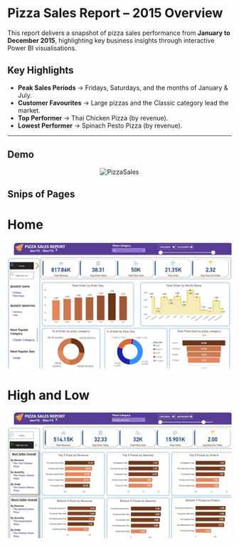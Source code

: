 
# Pizza Sales Report – 2015 Overview

This report delivers a snapshot of pizza sales performance from **January to December 2015**, highlighting key business insights through interactive Power BI visualisations.

## Key Highlights

- **Peak Sales Periods** → Fridays, Saturdays, and the months of January & July.
- **Customer Favourites** → Large pizzas and the Classic category lead the market.
- **Top Performer** → Thai Chicken Pizza (by revenue).
- **Lowest Performer** → Spinach Pesto Pizza (by revenue).

---
## Demo
<p align="center">
  <img src="https://github.com/hasiburahman2016/PBI-Pizza-Sales-Report/blob/main/PizzaSales.gif" alt="PizzaSales" />
</p>

## Snips of Pages
# Home
![Home](https://github.com/hasiburahman2016/PBI-Pizza-Sales-Report/blob/main/Home.jpg)
# High and Low
![High and Low](https://github.com/hasiburahman2016/PBI-Pizza-Sales-Report/blob/main/High%20and%20Low.jpg)


